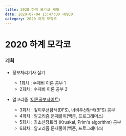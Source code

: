 ```yaml
---
title: 2020 하계 모각코 계획
date: 2020-07-04 15:47:00 +0900
category: 2020 하계 모각코
---
```


# 2020 하계 모각코   
### 계획
* 정보처리기사 실기  
	* 1회차 : 수제비 이론 공부 1  
	* 2회차 : 수제비 이론 공부 2  

* 알고리즘 ([이론공부사이트](https://www.fun-coding.org/Chapter17-graph-live.html))      
	* 3회차 : 깊이우선탐색(DFS), 너비우선탐색(BFS) 공부       
	* 4회차 : 알고리즘 문제풀이(백준, 프로그래머스)   
	* 5회차 : 최소신장트리 (Kruskal, Prim's algorithm) 공부   
	* 6회차 : 알고리즘 문제풀이(백준, 프로그래머스)   
